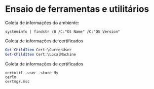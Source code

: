 # Ensaio de ferramentas e utilitários

Coleta de informações do ambiente:
```Cmd
systeminfo | findstr /B /C:"OS Name" /C:"OS Version"
```

Coleta de informações de certificados
```PowerShell
Get-ChildItem Cert:\CurrenUser
Get-ChildItem Cert:\LocalMachine
```

Coleta de informações de certificados
```Cmd
certutil -user -store My
cerlm
certmgr.msc
```

